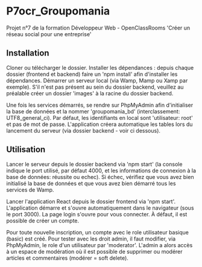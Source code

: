 # P7ocr_Groupomania

Projet n°7 de la formation Développeur Web - OpenClassRooms
'Créer un réseau social pour une entreprise'

## Installation
Cloner ou télécharger le dossier.
Installer les dépendances : depuis chaque dossier (frontend et backend) faire un 'npm install' afin d'installer les dépendances.
Démarrer un serveur local (via Wamp, Mamp ou Xamp par exemple).
S'il n'est pas présent au sein du dossier backend, veuillez au préalable créer un dossier 'images' à la racine du dossier backend.

Une fois les services démarrés, se rendre sur PhpMyAdmin afin d'initialiser la base de données et la nommer 'groupomania_bd' (interclassement: UTF8_general_ci). Par défaut, les identifiants en local sont 'utilisateur: root' et pas de mot de passe. L'application créera automatique les tables lors du lancement du serveur (via dossier backend - voir ci dessous).

## Utilisation
Lancer le serveur depuis le dossier backend via 'npm start' (la console indique le port utilisé, par défaut 4000, et les informations de connexion à la base de données: réussite ou echec).
Si échec, vérifiez que vous avez bien initialisé la base de données et que vous avez bien démarré tous les services de Wamp.


Lancer l'application React depuis le dossier frontend via 'npm start'. L'application démarre et s'ouvre automatiquement dans le navigateur (sous le port 3000).
La page login s'ouvre pour vous connecter. À défaut, il est possible de créer un compte.

Pour toute nouvelle inscription, un compte avec le role utilisateur basique (basic) est créé.
Pour tester avec les droit admin, il faut modifier, via PhpMyAdmin, le role d'un utilisateur par 'moderator'. L'admin a alors accès à un espace de modération où il est possible de supprimer ou modérer articles et commentaires (modérer = soft delete).